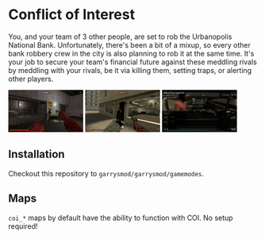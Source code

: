 # Conflict of Interest

You, and your team of 3 other people, are set to rob the Urbanopolis National Bank. Unfortunately, there's been a bit of a mixup, so every other bank robbery crew in the city is also planning to rob it at the same time. It's your job to secure your team's financial future against these meddling rivals by meddling with your rivals, be it via killing them, setting traps, or alerting other players.

<img src="docs/media/1.jpg" width="30%"> <img src="docs/media/2.jpg" width="30%"> <img src="docs/media/3.jpg" width="30%">

## Installation

Checkout this repository to `garrysmod/garrysmod/gamemodes`.

## Maps

`coi_*` maps by default have the ability to function with COI. No setup required!